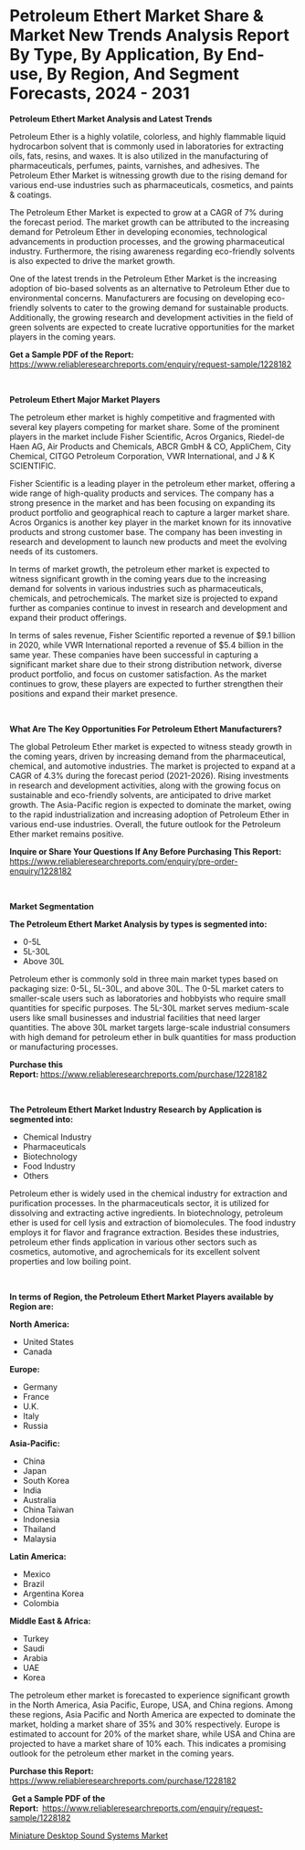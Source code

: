 <p><h1>Petroleum Ethert Market Share & Market New Trends Analysis Report By Type, By Application, By End-use, By Region, And Segment Forecasts, 2024 - 2031</h1></p><p><strong>Petroleum Ethert Market Analysis and Latest Trends</strong></p>
<p><p>Petroleum Ether is a highly volatile, colorless, and highly flammable liquid hydrocarbon solvent that is commonly used in laboratories for extracting oils, fats, resins, and waxes. It is also utilized in the manufacturing of pharmaceuticals, perfumes, paints, varnishes, and adhesives. The Petroleum Ether Market is witnessing growth due to the rising demand for various end-use industries such as pharmaceuticals, cosmetics, and paints & coatings.</p><p>The Petroleum Ether Market is expected to grow at a CAGR of 7% during the forecast period. The market growth can be attributed to the increasing demand for Petroleum Ether in developing economies, technological advancements in production processes, and the growing pharmaceutical industry. Furthermore, the rising awareness regarding eco-friendly solvents is also expected to drive the market growth.</p><p>One of the latest trends in the Petroleum Ether Market is the increasing adoption of bio-based solvents as an alternative to Petroleum Ether due to environmental concerns. Manufacturers are focusing on developing eco-friendly solvents to cater to the growing demand for sustainable products. Additionally, the growing research and development activities in the field of green solvents are expected to create lucrative opportunities for the market players in the coming years.</p></p>
<p><strong>Get a Sample PDF of the Report:&nbsp;</strong> <a href="https://www.reliableresearchreports.com/enquiry/request-sample/1228182">https://www.reliableresearchreports.com/enquiry/request-sample/1228182</a></p>
<p>&nbsp;</p>
<p><strong>Petroleum Ethert Major Market Players</strong></p>
<p><p>The petroleum ether market is highly competitive and fragmented with several key players competing for market share. Some of the prominent players in the market include Fisher Scientific, Acros Organics, Riedel-de Haen AG, Air Products and Chemicals, ABCR GmbH & CO, AppliChem, City Chemical, CITGO Petroleum Corporation, VWR International, and J & K SCIENTIFIC.</p><p>Fisher Scientific is a leading player in the petroleum ether market, offering a wide range of high-quality products and services. The company has a strong presence in the market and has been focusing on expanding its product portfolio and geographical reach to capture a larger market share. Acros Organics is another key player in the market known for its innovative products and strong customer base. The company has been investing in research and development to launch new products and meet the evolving needs of its customers.</p><p>In terms of market growth, the petroleum ether market is expected to witness significant growth in the coming years due to the increasing demand for solvents in various industries such as pharmaceuticals, chemicals, and petrochemicals. The market size is projected to expand further as companies continue to invest in research and development and expand their product offerings. </p><p>In terms of sales revenue, Fisher Scientific reported a revenue of $9.1 billion in 2020, while VWR International reported a revenue of $5.4 billion in the same year. These companies have been successful in capturing a significant market share due to their strong distribution network, diverse product portfolio, and focus on customer satisfaction. As the market continues to grow, these players are expected to further strengthen their positions and expand their market presence.</p></p>
<p>&nbsp;</p>
<p><strong>What Are The Key Opportunities For Petroleum Ethert Manufacturers?</strong></p>
<p><p>The global Petroleum Ether market is expected to witness steady growth in the coming years, driven by increasing demand from the pharmaceutical, chemical, and automotive industries. The market is projected to expand at a CAGR of 4.3% during the forecast period (2021-2026). Rising investments in research and development activities, along with the growing focus on sustainable and eco-friendly solvents, are anticipated to drive market growth. The Asia-Pacific region is expected to dominate the market, owing to the rapid industrialization and increasing adoption of Petroleum Ether in various end-use industries. Overall, the future outlook for the Petroleum Ether market remains positive.</p></p>
<p><strong>Inquire or Share Your Questions If Any Before Purchasing This Report:</strong> <a href="https://www.reliableresearchreports.com/enquiry/pre-order-enquiry/1228182">https://www.reliableresearchreports.com/enquiry/pre-order-enquiry/1228182</a></p>
<p>&nbsp;</p>
<p><strong>Market Segmentation</strong></p>
<p><strong>The Petroleum Ethert Market Analysis by types is segmented into:</strong></p>
<p><ul><li>0-5L</li><li>5L-30L</li><li>Above 30L</li></ul></p>
<p><p>Petroleum ether is commonly sold in three main market types based on packaging size: 0-5L, 5L-30L, and above 30L. The 0-5L market caters to smaller-scale users such as laboratories and hobbyists who require small quantities for specific purposes. The 5L-30L market serves medium-scale users like small businesses and industrial facilities that need larger quantities. The above 30L market targets large-scale industrial consumers with high demand for petroleum ether in bulk quantities for mass production or manufacturing processes.</p></p>
<p><strong>Purchase this Report:&nbsp;</strong><a href="https://www.reliableresearchreports.com/purchase/1228182">https://www.reliableresearchreports.com/purchase/1228182</a></p>
<p>&nbsp;</p>
<p><strong>The Petroleum Ethert Market Industry Research by Application is segmented into:</strong></p>
<p><ul><li>Chemical Industry</li><li>Pharmaceuticals</li><li>Biotechnology</li><li>Food Industry</li><li>Others</li></ul></p>
<p><p>Petroleum ether is widely used in the chemical industry for extraction and purification processes. In the pharmaceuticals sector, it is utilized for dissolving and extracting active ingredients. In biotechnology, petroleum ether is used for cell lysis and extraction of biomolecules. The food industry employs it for flavor and fragrance extraction. Besides these industries, petroleum ether finds application in various other sectors such as cosmetics, automotive, and agrochemicals for its excellent solvent properties and low boiling point.</p></p>
<p>&nbsp;</p>
<p><strong>In terms of Region, the Petroleum Ethert Market Players available by Region are:</strong></p>
<p>
    <p> <strong> North America: </strong>
        <ul>
            <li>United States</li>
            <li>Canada</li>
        </ul>
        </p> 
    <p> <strong> Europe: </strong>
        <ul>
            <li>Germany</li>
            <li>France</li>
            <li>U.K.</li>
            <li>Italy</li>
            <li>Russia</li>
        </ul>
        </p> 
    <p> <strong> Asia-Pacific: </strong>
        <ul>
            <li>China</li>
            <li>Japan</li>
            <li>South Korea</li>
            <li>India</li>
            <li>Australia</li>
            <li>China Taiwan</li>
            <li>Indonesia</li>
            <li>Thailand</li>
            <li>Malaysia</li>
        </ul>
        </p> 
    <p> <strong> Latin America: </strong>
        <ul>
            <li>Mexico</li>
            <li>Brazil</li>
            <li>Argentina Korea</li>
            <li>Colombia</li>
        </ul>
        </p> 
    <p> <strong> Middle East & Africa: </strong>
        <ul>
            <li>Turkey</li>
            <li>Saudi</li>
            <li>Arabia</li>
            <li>UAE</li>
            <li>Korea</li>
        </ul>
    </p>
    </p>
<p><p>The petroleum ether market is forecasted to experience significant growth in the North America, Asia Pacific, Europe, USA, and China regions. Among these regions, Asia Pacific and North America are expected to dominate the market, holding a market share of 35% and 30% respectively. Europe is estimated to account for 20% of the market share, while USA and China are projected to have a market share of 10% each. This indicates a promising outlook for the petroleum ether market in the coming years.</p></p>
<p><strong>Purchase this Report: </strong><a href="https://www.reliableresearchreports.com/purchase/1228182">https://www.reliableresearchreports.com/purchase/1228182</a></p>
<p>&nbsp;<strong>Get a Sample PDF of the Report:&nbsp;&nbsp;</strong><a href="https://www.reliableresearchreports.com/enquiry/request-sample/1228182">https://www.reliableresearchreports.com/enquiry/request-sample/1228182</a></p>
<p><strong></strong></p>
<p><p><a href="https://artistic-helicopter-ca9.notion.site/Miniature-Desktop-Sound-Systems-Market-Research-Report-Forecasted-for-Period-from-2024-2031-by-Ma-564a1b0809e649cda4f2b0b55e297f6c">Miniature Desktop Sound Systems Market</a></p></p>